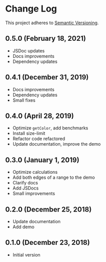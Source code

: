 # Change Log
This project adheres to [Semantic Versioning](http://semver.org/).

## 0.5.0 (February 18, 2021)
* JSDoc updates
* Docs improvements
* Dependency updates

## 0.4.1 (December 31, 2019)
* Docs improvements
* Dependency updates
* Small fixes

## 0.4.0 (April 28, 2019)
* Optimize `getColor`, add benchmarks
* Install size-limit
* Refactor code refactored
* Update documentation, improve the demo

## 0.3.0 (January 1, 2019)
* Optimize calculations
* Add both edges of a range to the demo
* Clarify docs
* Add JSDocs
* Small improvements

## 0.2.0 (December 25, 2018)
* Update documentation
* Add demo

## 0.1.0 (December 23, 2018)
* Initial version
